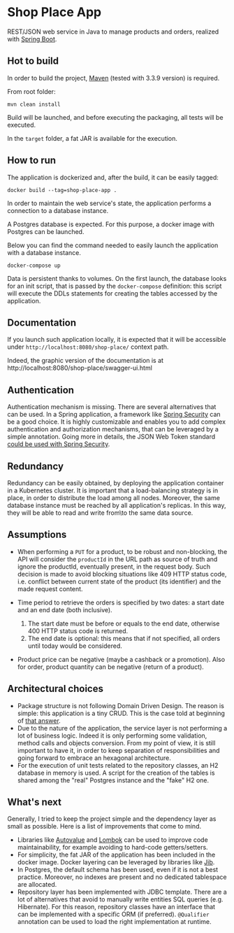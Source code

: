 # Shop Place App
REST/JSON web service in Java to manage products and orders, realized with [Spring Boot](https://spring.io/guides/gs/rest-service/).

## Hot to build
In order to build the project, [Maven](https://maven.apache.org/docs/3.3.9/release-notes.html) (tested with 3.3.9 version) is required.

From root folder:
```
mvn clean install
```
Build will be launched, and before executing the packaging, all tests will be executed.

In the `target` folder, a fat JAR is available for the execution.

## How to run
The application is dockerized and, after the build, it can be easily tagged:
```
docker build --tag=shop-place-app .
```
In order to maintain the web service's state, the application performs a connection to a database instance.

A Postgres database is expected. For this purpose, a docker image with Postgres can be launched.

Below you can find the command needed to easily launch the application with a database instance.
```
docker-compose up
```
Data is persistent thanks to volumes. 
On the first launch, the database looks for an init script, that is passed by the `docker-compose` definition: this script will execute the DDLs statements for creating the tables accessed by the application.

## Documentation
If you launch such application locally, it is expected that it will be accessible under `http://localhost:8080/shop-place/` context path.

Indeed, the graphic version of the documentation is at http://localhost:8080/shop-place/swagger-ui.html

## Authentication
Authentication mechanism is missing. There are several alternatives that can be used. In a Spring application, a framework like [Spring Security](https://spring.io/projects/spring-security) can be a good choice.
It is highly customizable and enables you to add complex authentication and authorization mechanisms, that can be leveraged by a simple annotation.
Going more in details, the JSON Web Token standard [could be used with Spring Security](https://www.baeldung.com/spring-security-oauth-jwt).

## Redundancy
Redundancy can be easily obtained, by deploying the application container in a Kubernetes cluster. It is important that a load-balancing strategy is in place, in order to distribute the load among all nodes.
Moreover, the same database instance must be reached by all application's replicas. In this way, they will be able to read and write from\to the same data source.

## Assumptions
- When performing a `PUT` for a product, to be robust and non-blocking, the API will consider the `productId` in the URL path as source of truth and ignore the productId, eventually present, in the request body. Such decision is made to avoid blocking situations like 409 HTTP status code, i.e. conflict between current state of the product (its identifier) and the made request content.
- Time period to retrieve the orders is specified by two dates: a start date and an end date (both inclusive). 

  	1) The start date must be before or equals to the end date, otherwise 400 HTTP status code is returned.
  	2) The end date is optional: this means that if not specified, all orders until today would be considered.
- Product price can be negative (maybe a cashback or a promotion). Also for order, product quantity can be negative (return of a product).

## Architectural choices
- Package structure is not following Domain Driven Design. The reason is simple: this application is a tiny CRUD. This is the case told at beginning of [that answer](https://softwareengineering.stackexchange.com/a/365202).
- Due to the nature of the application, the service layer is not performing a lot of business logic. Indeed it is only performing some validation, method calls and objects conversion. From my point of view, it is still important to have it, in order to keep separation of responsibilities and going forward to embrace an hexagonal architecture.
- For the execution of unit tests related to the repository classes, an H2 database in memory is used. A script for the creation of the tables is shared among the "real" Postgres instance and the "fake" H2 one.

## What's next
Generally, I tried to keep the project simple and the dependency layer as small as possible. Here is a list of improvements that come to mind.

- Libraries like [Autovalue](https://github.com/google/auto/blob/master/value/userguide/index.md) and [Lombok](https://projectlombok.org/) can be used to improve code maintainability, for example avoiding to hard-code getters/setters.
- For simplicity, the fat JAR of the application has been included in the docker image. Docker layering can be leveraged by libraries like [Jib](https://github.com/GoogleContainerTools/jib).
- In Postgres, the default schema has been used, even if it is not a best practice. Moreover, no indexes are present and no dedicated tablespace are allocated.
- Repository layer has been implemented with JDBC template. There are a lot of alternatives that avoid to manually write entities SQL queries (e.g. Hibernate). For this reason, repository classes have an interface that can be implemented with a specific ORM (if preferred). `@Qualifier` annotation can be used to load the right implementation at runtime.